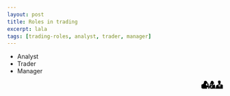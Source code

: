 ```yaml
---
layout: post
title: Roles in trading
excerpt: lala
tags: [trading-roles, analyst, trader, manager]
---
```


* Analyst
* Trader
* Manager

<img src="/img/analyst-trader-manager.png" alt="Analyst, Trader, Manager" width="10%" style="float: right; " />

